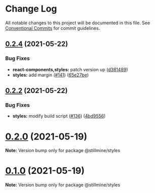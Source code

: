 # Change Log

All notable changes to this project will be documented in this file.
See [Conventional Commits](https://conventionalcommits.org) for commit guidelines.

## [0.2.4](https://github.com/stillmine/packages/compare/v0.2.2...v0.2.4) (2021-05-22)


### Bug Fixes

* **react-components,styles:** patch version up ([d381489](https://github.com/stillmine/packages/commit/d38148927e42389c8634aa1f31150cf2cd2d121c))
* **styles:** add margin ([#141](https://github.com/stillmine/packages/issues/141)) ([65e27be](https://github.com/stillmine/packages/commit/65e27be1954f05f29fd62360e7e2ae4c4023c1c3))





## [0.2.2](https://github.com/stillmine/packages/compare/v0.2.1...v0.2.2) (2021-05-22)


### Bug Fixes

* **styles:** modify build script ([#136](https://github.com/stillmine/packages/issues/136)) ([4bd9556](https://github.com/stillmine/packages/commit/4bd9556f7d3f42eb7c5443a69a2435f0f5a55cfd))





# [0.2.0](https://github.com/stillmine/packages/compare/v0.1.0...v0.2.0) (2021-05-19)

**Note:** Version bump only for package @stillmine/styles





# [0.1.0](https://github.com/stillmine/packages/compare/v0.0.2...v0.1.0) (2021-05-19)

**Note:** Version bump only for package @stillmine/styles
